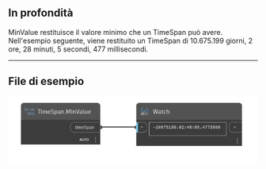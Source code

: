 ## In profondità
MinValue restituisce il valore minimo che un TimeSpan può avere. Nell'esempio seguente, viene restituito un TimeSpan di 10.675.199 giorni, 2 ore, 28 minuti, 5 secondi, 477 millisecondi.
___
## File di esempio

![MinValue](./DSCore.TimeSpan.MinValue_img.jpg)

